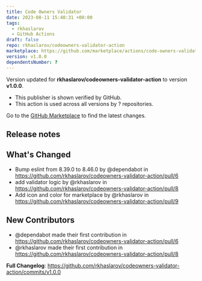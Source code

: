 ```yaml
---
title: Code Owners Validator
date: 2023-08-11 15:40:31 +00:00
tags:
  - rkhaslarov
  - GitHub Actions
draft: false
repo: rkhaslarov/codeowners-validator-action
marketplace: https://github.com/marketplace/actions/code-owners-validator
version: v1.0.0
dependentsNumber: ?
---
```



Version updated for **rkhaslarov/codeowners-validator-action** to version **v1.0.0**.
- This publisher is shown verified by GitHub.
- This action is used across all versions by ? repositories.

Go to the [GitHub Marketplace](https://github.com/marketplace/actions/code-owners-validator) to find the latest changes.

## Release notes

## What's Changed
* Bump eslint from 8.39.0 to 8.46.0 by @dependabot in https://github.com/rkhaslarov/codeowners-validator-action/pull/6
* add validator logic by @rkhaslarov in https://github.com/rkhaslarov/codeowners-validator-action/pull/8
* Add icon and color for marketplace by @rkhaslarov in https://github.com/rkhaslarov/codeowners-validator-action/pull/9

## New Contributors
* @dependabot made their first contribution in https://github.com/rkhaslarov/codeowners-validator-action/pull/6
* @rkhaslarov made their first contribution in https://github.com/rkhaslarov/codeowners-validator-action/pull/8

**Full Changelog**: https://github.com/rkhaslarov/codeowners-validator-action/commits/v1.0.0
